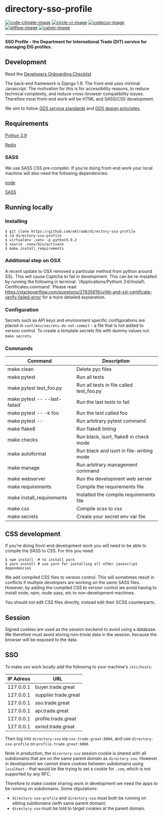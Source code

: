 # directory-sso-profile

[![code-climate-image]][code-climate]
[![circle-ci-image]][circle-ci]
[![codecov-image]][codecov]
[![gitflow-image]][gitflow]
[![calver-image]][calver]

---

**SSO Profile - the Department for International Trade (DIT) service for managing EIG profiles.**


## Development

Read the [Developers Onboarding Checklist](https://uktrade.atlassian.net/wiki/spaces/ED/pages/32243946/Developers+onboarding+checklist)

The back-end framework is Django 1.9. The front-end uses minimal Javascript. The motivation for this is for accessibility reasons, to reduce technical complexity, and reduce cross-browser compatibility issues. Therefore most front-end work will be HTML and SASS/CSS development.

We aim to follow [GDS service standards](https://www.gov.uk/service-manual/service-standard) and [GDS design principles](https://www.gov.uk/design-principles).

## Requirements
[Python 3.9](https://www.python.org/downloads/release/python-391/)

[Redis]( https://redis.io/)

### SASS
We use SASS CSS pre-compiler. If you're doing front-end work your local machine will also need the following dependencies:

[node](https://nodejs.org/en/download/)

[SASS](http://sass-lang.com/)

## Running locally

### Installing
    $ git clone https://github.com/uktrade/directory-sso-profile
    $ cd directory-sso-profile
    $ virtualenv .venv -p python3.9.2
    $ source .venv/bin/activate
    $ make install_requirements

### Additional step on OSX

A recent update to OSX removed a particular method from python around SSL. This will cause Captcha to fail in development. This can be re-installed by running the following in terminal: '/Applications/Python\ 3.6/Install\ Certificates.command'. Please read https://stackoverflow.com/questions/27835619/urllib-and-ssl-certificate-verify-failed-error for a more detailed explanation.

### Configuration

Secrets such as API keys and environment specific configurations are placed in `conf/env/secrets-do-not-commit` - a file that is not added to version control. To create a template secrets file with dummy values run `make secrets`.

### Commands

| Command                       | Description |
| ----------------------------- | ------------|
| make clean                    | Delete pyc files |
| make pytest                   | Run all tests |
| make pytest test_foo.py       | Run all tests in file called test_foo.py |
| make pytest -- --last-failed` | Run the last tests to fail |
| make pytest -- -k foo         | Run the test called foo |
| make pytest -- <foo>          | Run arbitrary pytest command |
| make flake8                   | Run flake8 linting |
| make checks                   | Run black, isort, flake8 in check mode |
| make autoformat               | Run black and isort in file-writing mode |
| make manage <foo>             | Run arbitrary management command |
| make webserver                | Run the development web server |
| make requirements             | Compile the requirements file |
| make install_requirements     | Installed the compile requirements file |
| make css                      | Compile scss to css |
| make secrets                  | Create your secret env var file |

## CSS development

If you're doing front-end development work you will need to be able to compile the SASS to CSS. For this you need:

    $ npm install  # to install yarn
    $ yarn install # use yarn for installing all other javascript dependencies

We add compiled CSS files to version control. This will sometimes result in conflicts if multiple developers are working on the same SASS files. However, by adding the compiled CSS to version control we avoid having to install node, npm, node-sass, etc to non-development machines.

You should not edit CSS files directly, instead edit their SCSS counterparts.

## Session

Signed cookies are used as the session backend to avoid using a database. We therefore must avoid storing non-trivial data in the session, because the browser will be exposed to the data.

## SSO
To make sso work locally add the following to your machine's `/etc/hosts`:

| IP Adress | URL                  |
| --------  | -------------------- |
| 127.0.0.1 | buyer.trade.great    |
| 127.0.0.1 | supplier.trade.great |
| 127.0.0.1 | sso.trade.great      |
| 127.0.0.1 | api.trade.great      |
| 127.0.0.1 | profile.trade.great  |
| 127.0.0.1 | exred.trade.great    |

Then log into `directory-sso` via `sso.trade.great:8004`, and use `directory-sso-profile` on `profile.trade.great:8006`

Note in production, the `directory-sso` session cookie is shared with all subdomains that are on the same parent domain as `directory-sso`. However in development we cannot share cookies between subdomains using `localhost` - that would be like trying to set a cookie for `.com`, which is not supported by any RFC.

Therefore to make cookie sharing work in development we need the apps to be running on subdomains. Some stipulations:
 - `directory-sso-profile` and `directory-sso` must both be running on sibling subdomains (with same parent domain)
 - `directory-sso` must be told to target cookies at the parent domain.


[code-climate-image]: https://codeclimate.com/github/uktrade/directory-sso-profile/badges/issue_count.svg
[code-climate]: https://codeclimate.com/github/uktrade/directory-sso-profile

[circle-ci-image]: https://circleci.com/gh/uktrade/directory-sso-profile/tree/develop.svg?style=shield
[circle-ci]: https://circleci.com/gh/uktrade/directory-sso-profile/tree/develop

[codecov-image]: https://codecov.io/gh/uktrade/directory-sso-profile/branch/develop/graph/badge.svg
[codecov]: https://codecov.io/gh/uktrade/directory-sso-profile

[gitflow-image]: https://img.shields.io/badge/Branching%20strategy-gitflow-5FBB1C.svg
[gitflow]: https://www.atlassian.com/git/tutorials/comparing-workflows/gitflow-workflow

[calver-image]: https://img.shields.io/badge/Versioning%20strategy-CalVer-5FBB1C.svg
[calver]: https://calver.org
